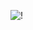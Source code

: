 ![!](https://github-readme-stats.vercel.app/api?username=swdmeow&show_icons=true&theme=dark#gh-dark-mode-only)
